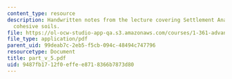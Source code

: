 ```yaml
---
content_type: resource
description: Handwritten notes from the lecture covering Settlement Analyses of saturated
  cohesive soils.
file: https://ol-ocw-studio-app-qa.s3.amazonaws.com/courses/1-361-advanced-soil-mechanics-fall-2004/9487fb1712f0effee8718366b7873d80_part_v_5.pdf
file_type: application/pdf
parent_uid: 99deab7c-2eb5-f5cb-094c-48494c747796
resourcetype: Document
title: part_v_5.pdf
uid: 9487fb17-12f0-effe-e871-8366b7873d80
---
```

